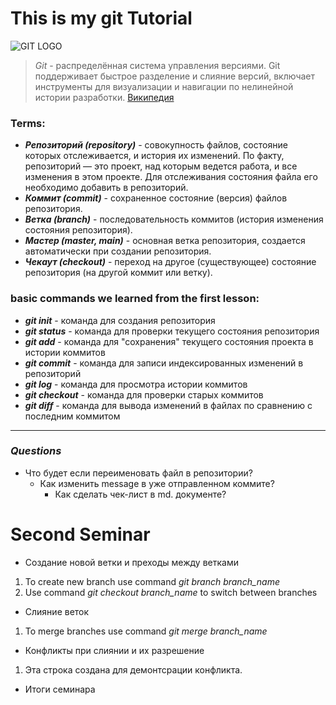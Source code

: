  **This is my git Tutorial**
 ==
![GIT LOGO](https://host-base.ru/wp-content/uploads/1/7/c/17c86d4f862234bbc3a2f0a432a9f850.jpeg)

> *Git* - распределённая система управления версиями. Git поддерживает быстрое разделение и слияние версий, включает инструменты для визуализации и навигации по нелинейной истории разработки. 
[Википедия](https://ru.wikipedia.org/wiki/Git)
### **Terms:**
* ***Репозиторий (repository)*** - совокупность файлов, состояние которых отслеживается, и история их изменений. По факту, репозиторий — это проект, над которым ведется работа, и все изменения в этом проекте. Для отслеживания состояния файла его необходимо добавить в репозиторий.
* ***Коммит (commit)*** - сохраненное состояние (версия) файлов репозитория.
* ***Ветка (branch)*** - последовательность коммитов (история изменения состояния репозитория).
* ***Мастер (master, main)*** - основная ветка репозитория, создается автоматически при создании репозитория.
* ***Чекаут (checkout)*** - переход на другое (существующее) состояние репозитория (на другой коммит или ветку).

### **basic commands we learned from the first lesson:**
* ***git init*** - команда для создания репозитория
* ***git status*** - команда для проверки текущего состояния репозитория
* ***git add*** - команда для "сохранения" текущего состояния проекта в истории коммитов
* ***git commit*** - команда для записи индексированных изменений в репозиторий
* ***git log*** - команда для просмотра истории коммитов
* ***git checkout*** - команда для проверки старых коммитов 
* ***git diff*** - команда для вывода изменений в файлах по сравнению с последним коммитом
---
### ***Questions***
* Что будет если переименовать файл в репозитории?
     * Как изменить message в уже отправленном коммите?
        * Как сделать чек-лист в md. документе?

# Second Seminar

* Создание новой ветки и преходы между ветками 

1. To create new branch use command *git branch branch_name*
2. Use command *git checkout branch_name* to switch between branches

* Слияние веток

1. To merge branches use command *git merge branch_name*

* Конфликты при слиянии и их разрешение 
1. Эта строка создана для демонтсрации конфликта.
* Итоги семинара